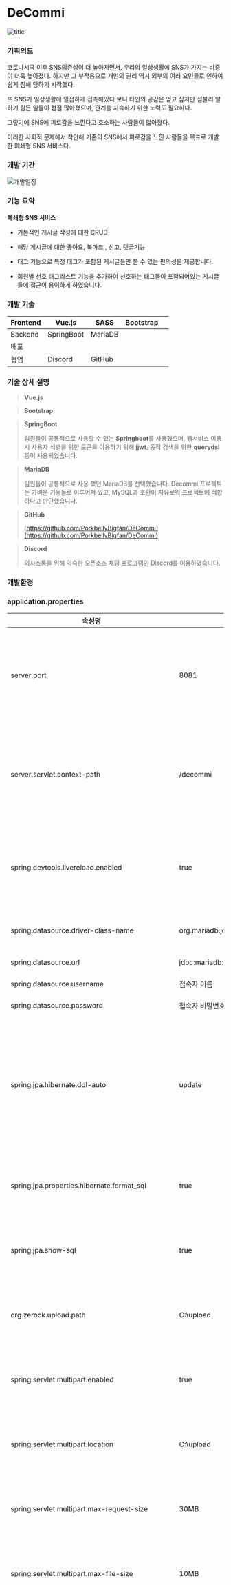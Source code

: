 # DeCommi
![title](https://user-images.githubusercontent.com/102857959/194991265-d3ffa7c8-3347-48d5-be27-325cf2396152.jpg)

### 기획의도

코로나시국 이후 SNS의존성이 더 높아지면서, 우리의 일상생활에 SNS가 가지는 비중이 더욱 높아졌다. 하지만 그 부작용으로 개인의 권리 역시 외부의 여러 요인들로 인하여 쉽게 침해 당하기 시작했다.

또 SNS가 일상생활에 밀접하게 접촉해있다 보니 타인의 공감은 얻고 싶지만 섣불리 말하기 힘든 일들이 점점 많아졌으며, 관계를 지속하기 위한 노력도 필요하다.

그렇기에 SNS에 피로감을 느낀다고 호소하는 사람들이 많아졌다.

이러한 사회적 문제에서 착안해 기존의 SNS에서 피로감을 느낀 사람들을 목표로 개발한 폐쇄형 SNS 서비스다.

### 개발 기간

![개발일정](https://user-images.githubusercontent.com/102857959/194991254-a464eea8-732a-4487-a23f-3a5a0c1fd67a.jpg)

### 기능 요약

**폐쇄형 SNS 서비스**

- 기본적인 게시글 작성에 대한 CRUD

- 해당 게시글에 대한 좋아요, 북마크 , 신고, 댓글기능

- 태그 기능으로 특정 태그가 포함된 게시글들만 볼 수 있는 편의성을 제공합니다.

- 회원별 선호 태그리스트 기능을 추가하여 선호하는 태그들이 포함되어있는 게시글들에 접근이 용이하게 하였습니다.

### 개발 기술

| Frontend | Vue.js | SASS | Bootstrap |  |
| --- | --- | --- | --- | --- |
| Backend | SpringBoot | MariaDB |  |  |
| 배포 |  |  |  |  |
| 협업 | Discord | GitHub |  |  |

### 기술 상세 설명

> **Vue.js**
> 
> 
> 

> **Bootstrap**
> 
> 
> 

> **SpringBoot**
> 
> 
> 팀원들이 공통적으로 사용할 수 있는 **Springboot**를 사용했으며, 웹서비스 이용시 사용자 식별을 위한 토큰을 이용하기 위해 **jjwt**, 동적 검색을 위한 **querydsl** 등이 사용되었습니다.
> 

> **MariaDB**
> 
> 
> 팀원들이 공통적으로 사용 했던 MariaDB를 선택했습니다. Decommi 프로젝트는 가벼운 기능들로 이루어져 있고, MySQL과 호환이 자유로워 프로젝트에 적합하다고 판단했습니다.
> 

> **GitHub**
> 
> 
> [https://github.com/PorkbellyBigfan/DeCommi](https://github.com/PorkbellyBigfan/DeCommi)
> 

> **Discord**
> 
> 
> 의사소통을 위해 익숙한 오픈소스 채팅 프로그램인 Discord를 이용하였습니다.
> 

### 개발환경

### application.properties

| 속성명 | 속성값 | 설명 |
| --- | --- | --- |
| server.port | 8081 | Front 구동시 프록시 포트가 8081입니다. 수정시 프론트 쪽도 맞춰주셔야 합니다. |
| server.servlet.context-path | /decommi | 프런트 devserver 구동시 자동으로 decommi가 붙습니다 이 또한 수정 시 맞춰주시길 바랍니다 |
| spring.devtools.livereload.enabled | true | 속성값이 true이면 jsp, css, scss 변경시 새로고침 없이 적용이 가능합니다. |
| spring.datasource.driver-class-name | org.mariadb.jdbc.Driver | MariaDB로 세팅되어 있습니다 |
| spring.datasource.url | jdbc:mariadb://localhost:3306/decommiex | MariaDB 세팅 |
| spring.datasource.username | 접속자 이름 | MariaDB 세팅 |
| spring.datasource.password | 접속자 비밀번호 | MariaDB 세팅 |
| spring.jpa.hibernate.ddl-auto | update | JPA 하이버네이트의 설정입니다 상황에 맞게 조절해주세요. 개발환경에서는 create로 설정해주시면 테이블을 새로 설정합니다. |
| spring.jpa.properties.hibernate.format_sql | true | JPA 하이버네이트의 설정입니다. 상황에 맞게 조절해주세요 |
| spring.jpa.show-sql | true | JPA 하이버네이트의 설정입니다. 상황에 맞게 조절해주세요 |
| org.zerock.upload.path | C:\\upload | 파일 업로드 관련 설정입니다. 업로드되는 파일의 경로입니다. |
| spring.servlet.multipart.enabled | true | 파일 업로드 관련 설정입니다. 상황에 맞게 조절해 주세요 |
| spring.servlet.multipart.location | C:\\upload | 파일 업로드 관련 설정입니다. 상황에 맞게 조절해 주세요 |
| spring.servlet.multipart.max-request-size | 30MB | 파일 업로드 관련 설정입니다. 상황에 맞게 조절해 주세요 |
| spring.servlet.multipart.max-file-size | 10MB | 파일 업로드 관련 설정입니다. 상황에 맞게 조절해 주세요 |
| logging.servlet.org.springframework.security.web | trace | 스프링 부트 Security 로그 관련 설정입니다. Spring Boot의 일반적인 기본 로그 출력은 날짜 및 시간, 로그 수준, 프로세스 ID, 스레드 이름, 소스 클래스 이름 및 로그 메시지 요소를 캡처합니다. 로깅 수준은 ERROR, WARN, INFO, DEBUG 또는 TRACE 중 하나일 수 있습니다. 기본적으로 ERROR, WARN 및 INFO 수준 메시지가 기록됩니다. |
| logging.level.org.zerock | debug | Spring Boot의 일반적인 기본 로그 출력은 날짜 및 시간, 로그 수준, 프로세스 ID, 스레드 이름, 소스 클래스 이름 및 로그 메시지 요소를 캡처합니다. 로깅 수준은 ERROR, WARN, INFO, DEBUG 또는 TRACE 중 하나일 수 있습니다. 기본적으로 ERROR, WARN 및 INFO 수준 메시지가 기록됩니다. |
| server.error.whitelabel.enabled | false | 브라우져에서 오류 페이지를 보여줄 지 결정한다.
false로 지정하면 tomcat의 오류 페이지로 로딩이 된다 |
| spring.profiles.include | oauth | 설명필요! |

### 데이터베이스 구조

![DB_ERD](https://user-images.githubusercontent.com/102857959/194991259-5973f924-e4b0-4e31-89f6-7aab8d71a622.jpg)

### 멤버구성

| 이름 | 역할 | Github | 이메일 |
| --- | --- | --- | --- |
| 김형준 | 팀장,백앤드 | https://github.com/PorkbellyBigfan | porkbellyweb@gmail.com
| 이태일 | 프론트앤드 | https://github.com/k1k2brz | refreshandreset@gmail.com
| 박상민 | 백앤드 | https://github.com/psm418 | tkdalsdk11@gmail.com
| 이준호 | 백앤드 | https://github.com/ZOONo-lee | zoonogi@naver.com
